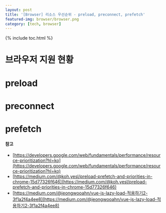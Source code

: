 ```yaml
---
layout: post
title: '[Browser] 리소스 우선순위 - preload, preconnect, prefetch'
featured-img: browser/browser.png
category: [tech, browser]
---
```

{% include toc.html %}

# 브라우저 지원 현황

# preload

# preconnect

# prefetch

#### 참고
- [https://developers.google.com/web/fundamentals/performance/resource-prioritization?hl=ko](https://developers.google.com/web/fundamentals/performance/resource-prioritization?hl=ko)
- [https://medium.com/@koh.yesl/preload-prefetch-and-priorities-in-chrome-15d77326f646](https://medium.com/@koh.yesl/preload-prefetch-and-priorities-in-chrome-15d77326f646)
- [https://medium.com/@jeongwooahn/vue-js-lazy-load-적용하기2-3f1a2f4a4ee8](https://medium.com/@jeongwooahn/vue-js-lazy-load-적용하기2-3f1a2f4a4ee8)